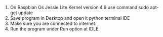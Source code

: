 1. On Raspbian Os Jessie Lite Kernel version 4.9 use command sudo apt-get update
2. Save program in Desktop and open it python terminal IDE
3. Make sure you are connected to internet.
4. Run the program under Run option at IDLE.
